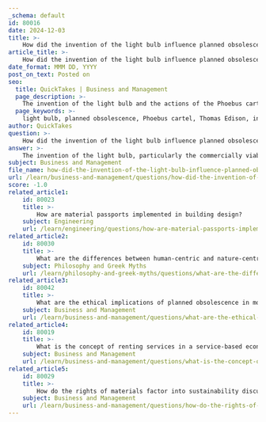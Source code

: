 ```yaml
---
_schema: default
id: 80016
date: 2024-12-03
title: >-
    How did the invention of the light bulb influence planned obsolescence?
article_title: >-
    How did the invention of the light bulb influence planned obsolescence?
date_format: MMM DD, YYYY
post_on_text: Posted on
seo:
  title: QuickTakes | Business and Management
  page_description: >-
    The invention of the light bulb and the actions of the Phoebus cartel illustrate the emergence of planned obsolescence, highlighting its impact on consumer behavior and manufacturing practices in the early 20th century.
  page_keywords: >-
    light bulb, planned obsolescence, Phoebus cartel, Thomas Edison, incandescent light bulbs, product lifespan, consumer behavior, manufacturing practices, sales frequency, environmental consequences, The Light Bulb Conspiracy
author: QuickTakes
question: >-
    How did the invention of the light bulb influence planned obsolescence?
answer: >-
    The invention of the light bulb, particularly the commercially viable version developed by Thomas Edison around 1880, significantly influenced the concept of planned obsolescence, especially through the actions of the Phoebus cartel in the early 20th century. \n\nPlanned obsolescence is a strategy where products are designed with a limited lifespan, compelling consumers to repurchase them after they fail. The light bulb serves as a prominent example of this practice. The Phoebus cartel, which operated from 1925 to 1939, is often cited as a key player in establishing this strategy within the lighting industry. The cartel set a standard that limited the lifespan of incandescent light bulbs to approximately 1,000 hours, a reduction from the previously common lifespan of 1,500 to 2,000 hours. This deliberate shortening of product life was aimed at increasing sales frequency, ensuring that consumers would need to buy replacement bulbs more often.\n\nThe cartel's actions not only exemplified planned obsolescence but also set a precedent for manufacturing practices that prioritized profit over product longevity and consumer value. By artificially capping the lifespan of light bulbs, the cartel effectively created a market where continuous sales were guaranteed, thus embedding the concept of planned obsolescence into the consumer electronics industry.\n\nThe documentary "The Light Bulb Conspiracy" explores these themes, highlighting the historical context and the environmental consequences of such practices. It features interviews with historians and economists, shedding light on the broader implications of planned obsolescence beyond just the light bulb industry.\n\nIn summary, the light bulb's invention and the subsequent actions of the Phoebus cartel played a crucial role in shaping the practice of planned obsolescence, influencing not only consumer behavior but also the manufacturing strategies of various industries.
subject: Business and Management
file_name: how-did-the-invention-of-the-light-bulb-influence-planned-obsolescence.md
url: /learn/business-and-management/questions/how-did-the-invention-of-the-light-bulb-influence-planned-obsolescence
score: -1.0
related_article1:
    id: 80023
    title: >-
        How are material passports implemented in building design?
    subject: Engineering
    url: /learn/engineering/questions/how-are-material-passports-implemented-in-building-design
related_article2:
    id: 80030
    title: >-
        What are the differences between human-centric and nature-centric perspectives in sustainability?
    subject: Philosophy and Greek Myths
    url: /learn/philosophy-and-greek-myths/questions/what-are-the-differences-between-humancentric-and-naturecentric-perspectives-in-sustainability
related_article3:
    id: 80042
    title: >-
        What are the ethical implications of planned obsolescence in modern society?
    subject: Business and Management
    url: /learn/business-and-management/questions/what-are-the-ethical-implications-of-planned-obsolescence-in-modern-society
related_article4:
    id: 80019
    title: >-
        What is the concept of renting services in a service-based economy?
    subject: Business and Management
    url: /learn/business-and-management/questions/what-is-the-concept-of-renting-services-in-a-servicebased-economy
related_article5:
    id: 80029
    title: >-
        How do the rights of materials factor into sustainability discussions?
    subject: Business and Management
    url: /learn/business-and-management/questions/how-do-the-rights-of-materials-factor-into-sustainability-discussions
---
```


&nbsp;